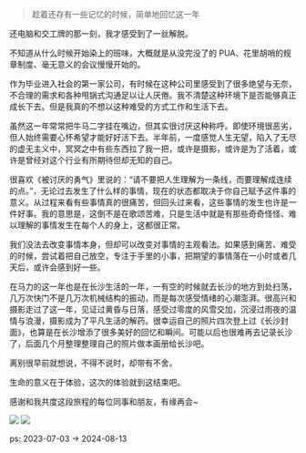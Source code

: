 > 趁着还存有一些记忆的时候，简单地回忆这一年

还电脑和交工牌的那一刻，我才感受到了一丝解脱。

不知道从什么时候开始染上的班味，大概就是从没完没了的 PUA、花里胡哨的规章制度、毫无意义的会议慢慢开始的。

作为毕业进入社会的第一家公司，有时候在这种公司里感受到了很多绝望与无奈，不合理的需求和各种甩锅式沟通足以让人厌倦。我不清楚这种环境下是否能够真正成长下去。但是我真的不想以这种难受的方式工作和生活下去。

虽然这一年常常把牛马二字挂在嘴边，但其实很讨厌这种称呼。即使环境很恶劣，但人始终需要心怀希望才能好好活下去。半年前，一度感觉人生无望，陷入了无尽的虚无主义中，冥冥之中有些东西拉了我一把，或许是摄影，或许是为了活着，或许是曾经对这个行业有所期待但却无知的自己。

很喜欢《被讨厌的勇气》里说的：“请不要把人生理解为一条线，而要理解成连续的点。”，无论过去发生了什么样的事情，现在的状态都取决于你自己赋予这件事的意义。从过程来看有些事情真的很痛苦，但回头过来看，这些事情的发生也许是一件好事。我的意思是，这倒不是在歌颂苦难，只是生活中就是有那些奇奇怪怪、难以理解的事情发生在每个人的身上，这都很正常。

我们没法去改变事情本身，但却可以改变对事情的主观看法。如果感到痛苦、难受的时候，尝试着把自己放空，专注于手里的小事，把期望的事情落在一小时或者几天后，或许会感到好一些。

在马力的这一年也是在长沙生活的一年，一有空的时候就去长沙的地方到处扫荡，几万次快门不是几万次机械结构的振动，而是每次感受情绪的心潮澎湃。很高兴和摄影走过了这一年，见证过黄昏与日落，感受过零度的风雪交加，沉浸过雨夜的温情与浪漫，摄影成为了平凡生活的解药。很幸运自己的照片四次登上过《长沙封面》，也算是在长沙增添了很多美好的回忆和瞬间。可能以后也很难再去记录长沙了，后面几个月整理整理自己的照片做本画册给长沙吧。

离别很早前就想说，不得不说时，却带有不舍。

生命的意义在于体验，这次的体验就到这结束吧。

感谢和我共度这段旅程的每位同事和朋友，有缘再会~

![](https://codertzm.oss-cn-chengdu.aliyuncs.com/%E5%BE%AE%E4%BF%A1%E5%9B%BE%E7%89%87_20240813202157.jpg)
![](https://codertzm.oss-cn-chengdu.aliyuncs.com/%E5%BE%AE%E4%BF%A1%E5%9B%BE%E7%89%87_20240813202150.jpg)

ps: 2023-07-03 -> 2024-08-13
